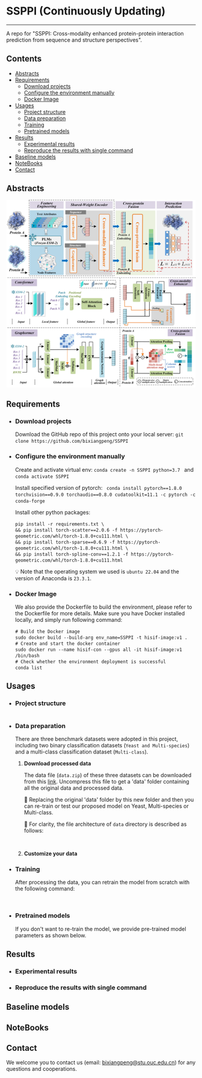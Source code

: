 # SSPPI (Continuously Updating)
---
A repo for "SSPPI: Cross-modality enhanced protein-protein interaction prediction from sequence and structure perspectives".


## Contents

* [Abstracts](#abstracts)
* [Requirements](#requirements)
   * [Download projects](#download-projects)
   * [Configure the environment manually](#configure-the-environment-manually)
   * [Docker Image](#docker-image)
* [Usages](#usages)
   * [Project structure](#project-structure)
   * [Data preparation](#data-preparation)
   * [Training](#training)
   * [Pretrained models](#pretrained-models)
* [Results](#results)
   * [Experimental results](#experimental-results)
   * [Reproduce the results with single command](#reproduce-the-results-with-single-command)
* [Baseline models](#baseline-models)
* [NoteBooks](#notebooks)
* [Contact](#contact)

## Abstracts



![HiSIF-DTA architecture](https://github.com/bixiangpeng/SSPPI/blob/main/Framework.png)


## Requirements

* ### Download projects

   Download the GitHub repo of this project onto your local server: `git clone https://github.com/bixiangpeng/SSPPI`


* ### Configure the environment manually

   Create and activate virtual env: `conda create -n SSPPI python=3.7 ` and `conda activate SSPPI`
   
   Install specified version of pytorch: ` conda install pytorch==1.8.0 torchvision==0.9.0 torchaudio==0.8.0 cudatoolkit=11.1 -c pytorch -c conda-forge`
   
   Install other python packages:
   ```shell
   pip install -r requirements.txt \
   && pip install torch-scatter==2.0.6 -f https://pytorch-geometric.com/whl/torch-1.8.0+cu111.html \
   && pip install torch-sparse==0.6.9 -f https://pytorch-geometric.com/whl/torch-1.8.0+cu111.html \
   && pip install torch-spline-conv==1.2.1 -f https://pytorch-geometric.com/whl/torch-1.8.0+cu111.html
   ```
   
   :bulb: Note that the operating system we used is `ubuntu 22.04` and the version of Anaconda is `23.3.1`.


* ### Docker Image

    We also provide the Dockerfile to build the environment, please refer to the Dockerfile for more details. Make sure you have Docker installed locally, and simply run following command:
   ```shell
   # Build the Docker image
   sudo docker build --build-arg env_name=SSPPI -t hisif-image:v1 .
   # Create and start the docker container
   sudo docker run --name hisif-con --gpus all -it hisif-image:v1 /bin/bash
   # Check whether the environment deployment is successful
   conda list 
   ```
  
##  Usages

* ### Project structure

   ```text

   ```
* ### Data preparation
  There are three benchmark datasets were adopted in this project, including two binary classification datasets (`Yeast and Multi-species`) and a multi-class classification dataset (`Multi-class`).

   1. __Download processed data__
   
      The data file (`data.zip`) of these three datasets can be downloaded from this [link](https://drive.google.com/file/). Uncompress this file to get a 'data' folder containing all the original data and processed data.
      
      🌳 Replacing the original 'data' folder by this new folder and then you can re-train or test our proposed model on Yeast, Multi-species or Multi-class.  
      
      🌳 For clarity, the file architecture of `data` directory is described as follows:
      
      ```text
       
      ```
   3. __Customize your data__

      

* ### Training
  After processing the data, you can retrain the model from scratch with the following command:
  ```text
  

   ```
   
* ### Pretrained models
   If you don't want to re-train the model, we provide pre-trained model parameters as shown below. 
<a name="pretrained-models"></a>

   
  
## Results

* ### Experimental results


   
* ### Reproduce the results with single command

## Baseline models


## NoteBooks


## Contact

We welcome you to contact us (email: bixiangpeng@stu.ouc.edu.cn) for any questions and cooperations.

